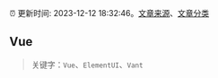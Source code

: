 :alarm_clock: 更新时间: 2023-12-12 18:32:46。[文章来源](/README.md)、[文章分类](/TAGS.md)

## Vue


> 关键字：`Vue`、`ElementUI`、`Vant`



